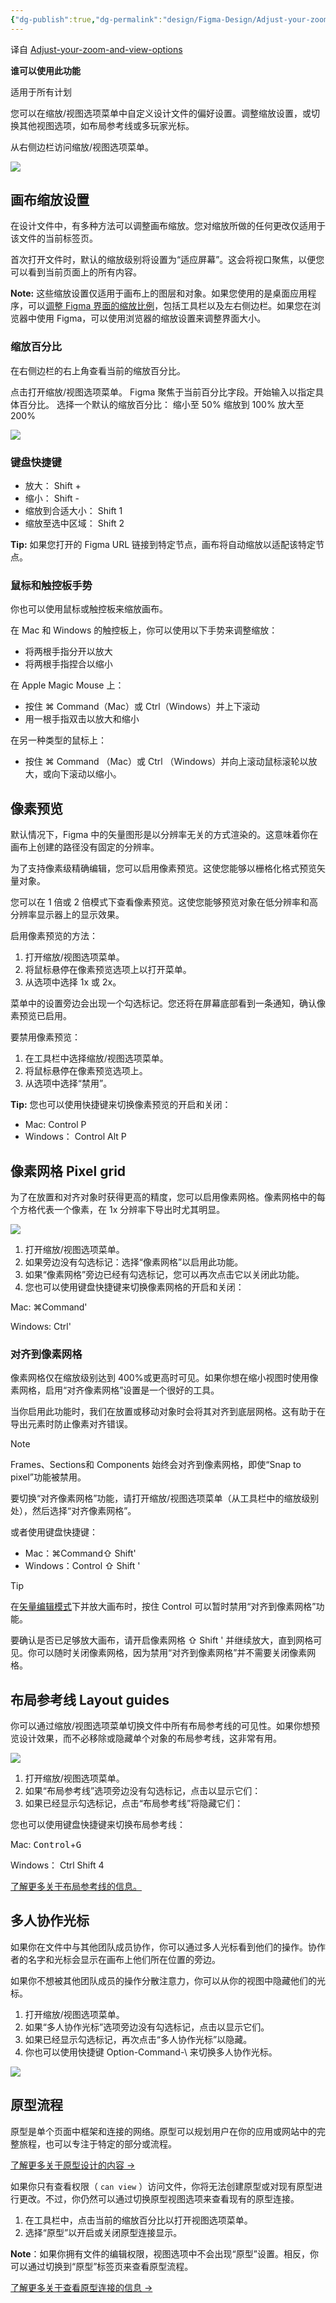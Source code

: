 ```yaml
---
{"dg-publish":true,"dg-permalink":"design/Figma-Design/Adjust-your-zoom-and-view-options","permalink":"/design/Figma-Design/Adjust-your-zoom-and-view-options/","metatags":{"description":"Before you start Who can use this feature","og:site_name":"DavonOs","og:title":"调整缩放和视图选项","og:type":"article","og:url":"https://zuji.eu.org/design/Figma-Design/Adjust-your-zoom-and-view-options","og:image":"https://help.figma.com/hc/theming_assets/01HZFG1N1QJPKABHT3PHQQ0J9J","og:image: width":"200","og:image: alt":"articlecover","og:locale":"zh_cn"},"tags":["Design/UI/Figma"],"dgShowInlineTitle":true}
---
```


译自 [Adjust-your-zoom-and-view-options](https://help.figma.com/hc/en-us/articles/360041065034-Adjust-your-zoom-and-view-options)

**谁可以使用此功能**

适用于所有计划

您可以在缩放/视图选项菜单中自定义设计文件的偏好设置。调整缩放设置，或切换其他视图选项，如布局参考线或多玩家光标。

从右侧边栏访问缩放/视图选项菜单。

![](https://help.figma.com/hc/article_attachments/30604285452183)

## 画布缩放设置

在设计文件中，有多种方法可以调整画布缩放。您对缩放所做的任何更改仅适用于该文件的当前标签页。

首次打开文件时，默认的缩放级别将设置为“适应屏幕”。这会将视口聚焦，以便您可以看到当前页面上的所有内容。

**Note:** 这些缩放设置仅适用于画布上的图层和对象。如果您使用的是桌面应用程序，可以[调整 Figma 界面的缩放比例](https://help.figma.com/hc/en-us/articles/360049549913)，包括工具栏以及左右侧边栏。如果您在浏览器中使用 Figma，可以使用浏览器的缩放设置来调整界面大小。

### 缩放百分比

在右侧边栏的右上角查看当前的缩放百分比。

点击打开缩放/视图选项菜单。
Figma 聚焦于当前百分比字段。开始输入以指定具体百分比。
选择一个默认的缩放百分比：
	缩小至 50%
	缩放到 100%
	放大至 200%

![](https://help.figma.com/hc/article_attachments/4410035212055)

### 键盘快捷键

- 放大： Shift +
- 缩小： Shift -
- 缩放到合适大小： Shift 1
- 缩放至选中区域： Shift 2

**Tip:** 如果您打开的 Figma URL 链接到特定节点，画布将自动缩放以适配该特定节点。

### 鼠标和触控板手势

你也可以使用鼠标或触控板来缩放画布。

在 Mac 和 Windows 的触控板上，你可以使用以下手势来调整缩放：
- 将两根手指分开以放大
- 将两根手指捏合以缩小

在 Apple Magic Mouse 上：
- 按住 ⌘ Command（Mac）或 Ctrl（Windows）并上下滚动
- 用一根手指双击以放大和缩小

在另一种类型的鼠标上：
- 按住 ⌘ Command （Mac）或 Ctrl （Windows）并向上滚动鼠标滚轮以放大，或向下滚动以缩小。

## 像素预览

默认情况下，Figma 中的矢量图形是以分辨率无关的方式渲染的。这意味着你在画布上创建的路径没有固定的分辨率。

为了支持像素级精确编辑，您可以启用像素预览。这使您能够以栅格化格式预览矢量对象。

您可以在 1 倍或 2 倍模式下查看像素预览。这使您能够预览对象在低分辨率和高分辨率显示器上的显示效果。

启用像素预览的方法：
1. 打开缩放/视图选项菜单。
2. 将鼠标悬停在像素预览选项上以打开菜单。
3. 从选项中选择 1x 或 2x。

菜单中的设置旁边会出现一个勾选标记。您还将在屏幕底部看到一条通知，确认像素预览已启用。

要禁用像素预览：
1. 在工具栏中选择缩放/视图选项菜单。
2. 将鼠标悬停在像素预览选项上。
3. 从选项中选择“禁用”。

**Tip:** 您也可以使用快捷键来切换像素预览的开启和关闭：

- Mac: Control P
- Windows： Control Alt P

## 像素网格 **Pixel grid**

为了在放置和对齐对象时获得更高的精度，您可以启用像素网格。像素网格中的每个方格代表一个像素，在 1x 分辨率下导出时尤其明显。

![](https://d33v4339jhl8k0.cloudfront.net/docs/assets/5aa962fe2c7d3a2c4983093d/images/5c93ccc50428633d2cf3e61e/file-GXz8Z1PehP.png)

1. 打开缩放/视图选项菜单。
2. 如果旁边没有勾选标记：选择“像素网格”以启用此功能。
3. 如果“像素网格”旁边已经有勾选标记，您可以再次点击它以关闭此功能。
4. 您也可以使用键盘快捷键来切换像素网格的开启和关闭：

Mac: ⌘Command'

Windows: Ctrl'


### 对齐到像素网格

像素网格仅在缩放级别达到 400%或更高时可见。如果你想在缩小视图时使用像素网格，启用“对齐像素网格”设置是一个很好的工具。

当你启用此功能时，我们在放置或移动对象时会将其对齐到底层网格。这有助于在导出元素时防止像素对齐错误。

> [!note] 
> Frames、Sections和 Components 始终会对齐到像素网格，即使“Snap to pixel”功能被禁用。

要切换“对齐像素网格”功能，请打开缩放/视图选项菜单（从工具栏中的缩放级别处），然后选择“对齐像素网格”。

或者使用键盘快捷键：
- Mac：⌘Command⇧ Shift'
- Windows：Control ⇧ Shift '

> [!tip] 
> 在[矢量编辑模式](https://help.figma.com/hc/en-us/articles/360040450213-Vector-networks#Edit_vector_networks)下并放大画布时，按住 Control 可以暂时禁用“对齐到像素网格”功能。

要确认是否已足够放大画布，请开启像素网格 ⇧ Shift ' 并继续放大，直到网格可见。你可以随时关闭像素网格，因为禁用“对齐到像素网格”并不需要关闭像素网格。

## 布局参考线 **Layout guides**

你可以通过缩放/视图选项菜单切换文件中所有布局参考线的可见性。如果你想预览设计效果，而不必移除或隐藏单个对象的布局参考线，这非常有用。

![](https://d33v4339jhl8k0.cloudfront.net/docs/assets/5aa962fe2c7d3a2c4983093d/images/5c93cba92c7d3a1544612e5e/file-wEvHzTWJf2.png)

1. 打开缩放/视图选项菜单。
2. 如果“布局参考线”选项旁边没有勾选标记，点击以显示它们：
3. 如果已经显示勾选标记，点击“布局参考线”将隐藏它们：

您也可以使用键盘快捷键来切换布局参考线：

Mac: <kbd>Control</kbd>+<kbd>G</kbd>

Windows： Ctrl Shift 4

[了解更多关于布局参考线的信息。](https://help.figma.com/article/55-layout-grids)

## 多人协作光标

如果你在文件中与其他团队成员协作，你可以通过多人光标看到他们的操作。协作者的名字和光标会显示在画布上他们所在位置的旁边。

如果你不想被其他团队成员的操作分散注意力，你可以从你的视图中隐藏他们的光标。

1. 打开缩放/视图选项菜单。
2. 如果“多人协作光标”选项旁边没有勾选标记，点击以显示它们。
3. 如果已经显示勾选标记，再次点击“多人协作光标”以隐藏。
4. 你也可以使用快捷键 Option-Command-\ 来切换多人协作光标。

![](https://d33v4339jhl8k0.cloudfront.net/docs/assets/5aa962fe2c7d3a2c4983093d/images/5c93cb960428633d2cf3e60d/file-2AxI4QWBsE.png)

## 原型流程

原型是单个页面中框架和连接的网络。原型可以规划用户在你的应用或网站中的完整旅程，也可以专注于特定的部分或流程。

[了解更多关于原型设计的内容 →](https://help.figma.com/hc/en-us/articles/360040314193-Guide-to-prototyping-in-Figma)

如果你只有查看权限（ `can view` ）访问文件，你将无法创建原型或对现有原型进行更改。不过，你仍然可以通过切换原型视图选项来查看现有的原型连接。

1. 在工具栏中，点击当前的缩放百分比以打开视图选项菜单。
2. 选择“原型”以开启或关闭原型连接显示。

**Note**：如果你拥有文件的编辑权限，视图选项中不会出现“原型”设置。相反，你可以通过切换到“原型”标签页来查看原型流程。

[了解更多关于查看原型连接的信息 →](https://help.figma.com/hc/en-us/articles/4411431245335)